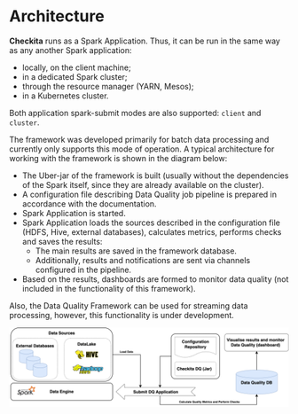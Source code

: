 # Architecture

**Checkita** runs as a Spark Application. Thus, it can be run in the same way as any
another Spark application:
* locally, on the client machine;
* in a dedicated Spark cluster;
* through the resource manager (YARN, Mesos);
* in a Kubernetes cluster.

Both application spark-submit modes are also supported: `client` and `cluster`.

The framework was developed primarily for batch data processing and currently only supports
this mode of operation. A typical architecture for working with the framework is shown in the diagram below:

* The Uber-jar of the framework is built
  (usually without the dependencies of the Spark itself, since they are already available on the cluster).
* A configuration file describing Data Quality job pipeline is prepared in accordance with the documentation.
* Spark Application is started.
* Spark Application loads the sources described in the configuration file (HDFS, Hive, external databases),
  calculates metrics, performs checks and saves the results:
    * The main results are saved in the framework database.
    * Additionally, results and notifications are sent via channels configured in the pipeline.
* Based on the results, dashboards are formed to monitor data quality
  (not included in the functionality of this framework).

Also, the Data Quality Framework can be used for streaming data processing,
however, this functionality is under development.

![image](../diagrams/Architecture.png)